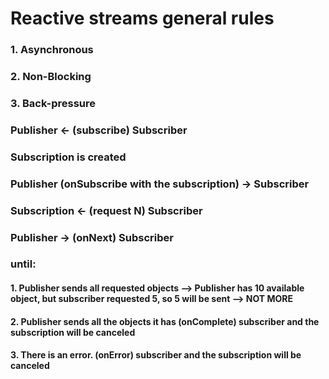 
# Reactive streams general rules
 ### 1. Asynchronous
 ### 2. Non-Blocking
 ### 3. Back-pressure
 ### Publisher <- (subscribe) Subscriber
 ### Subscription is created
 ### Publisher (onSubscribe with the subscription) -> Subscriber
 ### Subscription <- (request N) Subscriber
 ### Publisher -> (onNext) Subscriber
 ### until:
 #### 1. Publisher sends all requested objects --> Publisher has 10 available object, but subscriber requested 5, so 5 will be sent --> NOT MORE
 #### 2. Publisher sends all the objects it has (onComplete) subscriber and the subscription will be canceled
 #### 3. There is an error. (onError) subscriber and the subscription will be canceled
